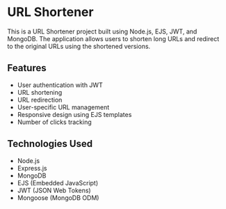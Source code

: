 # URL Shortener

This is a URL Shortener project built using Node.js, EJS, JWT, and MongoDB. The application allows users to shorten long URLs and redirect to the original URLs using the shortened versions.

## Features

- User authentication with JWT
- URL shortening
- URL redirection
- User-specific URL management
- Responsive design using EJS templates
- Number of clicks tracking

## Technologies Used

- Node.js
- Express.js
- MongoDB
- EJS (Embedded JavaScript)
- JWT (JSON Web Tokens)
- Mongoose (MongoDB ODM)
